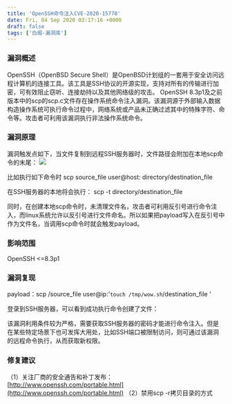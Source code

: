 ```yaml
---
title: 'OpenSSH命令注入CVE-2020-15778'
date: Fri, 04 Sep 2020 03:17:16 +0000
draft: false
tags: ['白阁-漏洞库']
---
```


### 漏洞概述

OpenSSH（OpenBSD Secure Shell）是OpenBSD计划组的一套用于安全访问远程计算机的连接工具。该工具是SSH协议的开源实现，支持对所有的传输进行加密，可有效阻止窃听、连接劫持以及其他网络级的攻击。 OpenSSH 8.3p1及之前版本中的scp的scp.c文件存在操作系统命令注入漏洞。该漏洞源于外部输入数据构造操作系统可执行命令过程中，网络系统或产品未正确过滤其中的特殊字符、命令等。攻击者可利用该漏洞执行非法操作系统命令。

### 漏洞原理

漏洞触发点如下，当文件复制到远程SSH服务器时，文件路径会附加在本地scp命令的末尾： ![](https://www.bylibrary.cn/wp-content/uploads/2020/09/aa.png)

比如执行如下命令时 scp source\_file user@host: directory/destination\_file

在SSH服务器的本地将会执行： scp -t directory/destination\_file

同时，在创建本地scp命令时，未清理文件名，攻击者可利用反引号进行命令注入，而linux系统允许以反引号进行文件命名。所以如果把payload写入在反引号中作为文件名，当调用scp命令时就会触发payload。

### 影响范围

OpenSSH <=8.3p1

### 漏洞复现

payload：scp /source\_file user@ip:'`touch /tmp/wow.sh`/destination\_file ' 

登录到SSH服务器，可以看到成功执行命令创建了文件： 

该漏洞利用条件较为严格，需要获取SSH服务器的密码才能进行命令注入。但是在某些特定场景下也可发挥大用处，比如SSH端口被限制访问，则可通过该漏洞的远程命令执行，从而获取新权限。

### 修复建议

（1）关注厂商的安全通告和补丁发布：[http://www.openssh.com/portable.html](http://www.openssh.com/portable.html) （2）禁用scp -r拷贝目录的方式